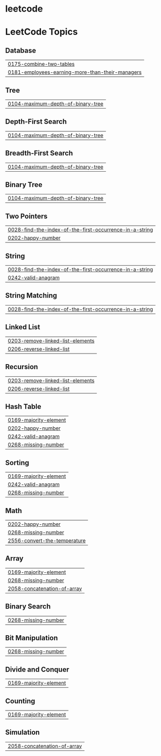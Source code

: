 # leetcode
<!---LeetCode Topics Start-->
# LeetCode Topics
## Database
|  |
| ------- |
| [0175-combine-two-tables](https://github.com/sinan742/leetcode/tree/master/0175-combine-two-tables) |
| [0181-employees-earning-more-than-their-managers](https://github.com/sinan742/leetcode/tree/master/0181-employees-earning-more-than-their-managers) |
## Tree
|  |
| ------- |
| [0104-maximum-depth-of-binary-tree](https://github.com/sinan742/leetcode/tree/master/0104-maximum-depth-of-binary-tree) |
## Depth-First Search
|  |
| ------- |
| [0104-maximum-depth-of-binary-tree](https://github.com/sinan742/leetcode/tree/master/0104-maximum-depth-of-binary-tree) |
## Breadth-First Search
|  |
| ------- |
| [0104-maximum-depth-of-binary-tree](https://github.com/sinan742/leetcode/tree/master/0104-maximum-depth-of-binary-tree) |
## Binary Tree
|  |
| ------- |
| [0104-maximum-depth-of-binary-tree](https://github.com/sinan742/leetcode/tree/master/0104-maximum-depth-of-binary-tree) |
## Two Pointers
|  |
| ------- |
| [0028-find-the-index-of-the-first-occurrence-in-a-string](https://github.com/sinan742/leetcode/tree/master/0028-find-the-index-of-the-first-occurrence-in-a-string) |
| [0202-happy-number](https://github.com/sinan742/leetcode/tree/master/0202-happy-number) |
## String
|  |
| ------- |
| [0028-find-the-index-of-the-first-occurrence-in-a-string](https://github.com/sinan742/leetcode/tree/master/0028-find-the-index-of-the-first-occurrence-in-a-string) |
| [0242-valid-anagram](https://github.com/sinan742/leetcode/tree/master/0242-valid-anagram) |
## String Matching
|  |
| ------- |
| [0028-find-the-index-of-the-first-occurrence-in-a-string](https://github.com/sinan742/leetcode/tree/master/0028-find-the-index-of-the-first-occurrence-in-a-string) |
## Linked List
|  |
| ------- |
| [0203-remove-linked-list-elements](https://github.com/sinan742/leetcode/tree/master/0203-remove-linked-list-elements) |
| [0206-reverse-linked-list](https://github.com/sinan742/leetcode/tree/master/0206-reverse-linked-list) |
## Recursion
|  |
| ------- |
| [0203-remove-linked-list-elements](https://github.com/sinan742/leetcode/tree/master/0203-remove-linked-list-elements) |
| [0206-reverse-linked-list](https://github.com/sinan742/leetcode/tree/master/0206-reverse-linked-list) |
## Hash Table
|  |
| ------- |
| [0169-majority-element](https://github.com/sinan742/leetcode/tree/master/0169-majority-element) |
| [0202-happy-number](https://github.com/sinan742/leetcode/tree/master/0202-happy-number) |
| [0242-valid-anagram](https://github.com/sinan742/leetcode/tree/master/0242-valid-anagram) |
| [0268-missing-number](https://github.com/sinan742/leetcode/tree/master/0268-missing-number) |
## Sorting
|  |
| ------- |
| [0169-majority-element](https://github.com/sinan742/leetcode/tree/master/0169-majority-element) |
| [0242-valid-anagram](https://github.com/sinan742/leetcode/tree/master/0242-valid-anagram) |
| [0268-missing-number](https://github.com/sinan742/leetcode/tree/master/0268-missing-number) |
## Math
|  |
| ------- |
| [0202-happy-number](https://github.com/sinan742/leetcode/tree/master/0202-happy-number) |
| [0268-missing-number](https://github.com/sinan742/leetcode/tree/master/0268-missing-number) |
| [2556-convert-the-temperature](https://github.com/sinan742/leetcode/tree/master/2556-convert-the-temperature) |
## Array
|  |
| ------- |
| [0169-majority-element](https://github.com/sinan742/leetcode/tree/master/0169-majority-element) |
| [0268-missing-number](https://github.com/sinan742/leetcode/tree/master/0268-missing-number) |
| [2058-concatenation-of-array](https://github.com/sinan742/leetcode/tree/master/2058-concatenation-of-array) |
## Binary Search
|  |
| ------- |
| [0268-missing-number](https://github.com/sinan742/leetcode/tree/master/0268-missing-number) |
## Bit Manipulation
|  |
| ------- |
| [0268-missing-number](https://github.com/sinan742/leetcode/tree/master/0268-missing-number) |
## Divide and Conquer
|  |
| ------- |
| [0169-majority-element](https://github.com/sinan742/leetcode/tree/master/0169-majority-element) |
## Counting
|  |
| ------- |
| [0169-majority-element](https://github.com/sinan742/leetcode/tree/master/0169-majority-element) |
## Simulation
|  |
| ------- |
| [2058-concatenation-of-array](https://github.com/sinan742/leetcode/tree/master/2058-concatenation-of-array) |
<!---LeetCode Topics End-->